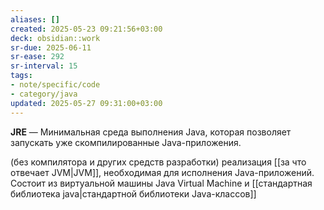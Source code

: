 ```yaml
---
aliases: []
created: 2025-05-23 09:21:56+03:00
deck: obsidian::work
sr-due: 2025-06-11
sr-ease: 292
sr-interval: 15
tags:
- note/specific/code
- category/java
updated: 2025-05-27 09:31:00+03:00
---
```


**JRE**
—
Минимальная среда выполнения Java, которая позволяет запускать уже скомпилированные Java-приложения.

(без компилятора и других средств разработки) реализация [[за что отвечает JVM|JVM]], необходимая для исполнения Java-приложений. Состоит из виртуальной машины Java Virtual Machine и [[стандартная библиотека java|стандартной библиотеки Java-классов]]